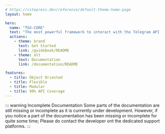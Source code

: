 ```yaml
---
# https://vitepress.dev/reference/default-theme-home-page
layout: home

hero:
  name: "TGX-CORE"
  text: "The most powerful framework to interact with the Telegram API."
  actions:
    - theme: brand
      text: Get Started
      link: /guidebook/README
    - theme: alt
      text: Documentation
      link: /documentation/README

features:
  - title: Object Oriented
  - title: Flexible
  - title: Modular
  - title: 99% API Coverage
---
```


::: warning Incomplete Documentation
Some parts of the documentation are still missing or incomplete as it is currently under development. However, if you notice a part of the documentation has been missing or incomplete for quite some time; Please do contact the developer ont the dedicated support platforms.
:::
  
